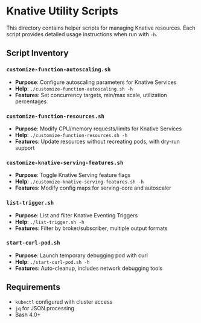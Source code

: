 # Knative Utility Scripts

This directory contains helper scripts for managing Knative resources. Each script provides detailed usage instructions when run with `-h`.

## Script Inventory

### `customize-function-autoscaling.sh`
- **Purpose**: Configure autoscaling parameters for Knative Services
- **Help**: `./customize-function-autoscaling.sh -h`
- **Features**: Set concurrency targets, min/max scale, utilization percentages

### `customize-function-resources.sh` 
- **Purpose**: Modify CPU/memory requests/limits for Knative Services
- **Help**: `./customize-function-resources.sh -h`
- **Features**: Update resources without recreating pods, with dry-run support

### `customize-knative-serving-features.sh`
- **Purpose**: Toggle Knative Serving feature flags
- **Help**: `./customize-knative-serving-features.sh -h`  
- **Features**: Modify config maps for serving-core and autoscaler

### `list-trigger.sh`
- **Purpose**: List and filter Knative Eventing Triggers
- **Help**: `./list-trigger.sh -h`
- **Features**: Filter by broker/subscriber, multiple output formats

### `start-curl-pod.sh`
- **Purpose**: Launch temporary debugging pod with curl
- **Help**: `./start-curl-pod.sh -h`
- **Features**: Auto-cleanup, includes network debugging tools

## Requirements
- `kubectl` configured with cluster access
- `jq` for JSON processing
- Bash 4.0+

